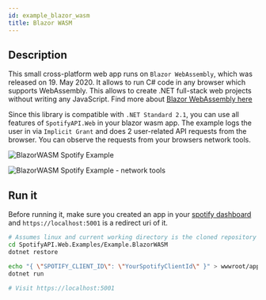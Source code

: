 ```yaml
---
id: example_blazor_wasm
title: Blazor WASM
---
```


## Description

This small cross-platform web app runs on `Blazor WebAssembly`, which was released on 19. May 2020. It allows to run C# code in any browser which supports WebAssembly. This allows to create .NET full-stack web projects without writing any JavaScript. Find more about [Blazor WebAssembly here](https://devblogs.microsoft.com/aspnet/blazor-webassembly-3-2-0-now-available/)

Since this library is compatible with `.NET Standard 2.1`, you can use all features of `SpotifyAPI.Web` in your blazor wasm app. The example logs the user in via `Implicit Grant` and does 2 user-related API requests from the browser. You can observe the requests from your browsers network tools.

![BlazorWASM Spotify Example](/img/blazorwasm_homepage.png)

![BlazorWASM Spotify Example - network tools](/img/blazorwasm_network_tools.png)

## Run it

Before running it, make sure you created an app in your [spotify dashboard](https://developer.spotify.com/dashboard/) and `https://localhost:5001` is a redirect uri of it.

```bash
# Assumes linux and current working directory is the cloned repository
cd SpotifyAPI.Web.Examples/Example.BlazorWASM
dotnet restore

echo "{ \"SPOTIFY_CLIENT_ID\": \"YourSpotifyClientId\" }" > wwwroot/appsettings.json
dotnet run

# Visit https://localhost:5001
```
